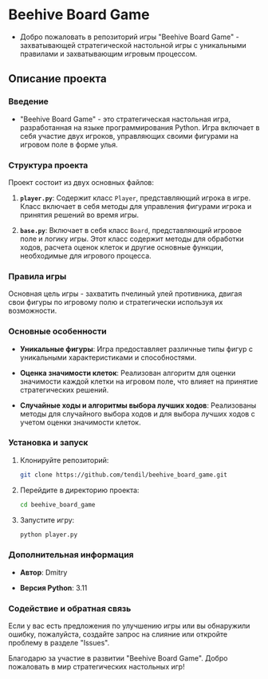 # **Beehive Board Game**

- Добро пожаловать в репозиторий игры "Beehive Board Game" - захватывающей стратегической настольной игры с уникальными правилами и захватывающим игровым процессом.

## Описание проекта

### **Введение**

- "Beehive Board Game" - это стратегическая настольная игра, разработанная на языке программирования Python. Игра включает в себя участие двух игроков, управляющих своими фигурами на игровом поле в форме улья.

### **Структура проекта**

Проект состоит из двух основных файлов:

1. **`player.py`**: Содержит класс `Player`, представляющий игрока в игре. Класс включает в себя методы для управления фигурами игрока и принятия решений во время игры.

2. **`base.py`**: Включает в себя класс `Board`, представляющий игровое поле и логику игры. Этот класс содержит методы для обработки ходов, расчета оценок клеток и другие основные функции, необходимые для игрового процесса.

### **Правила игры**

Основная цель игры - захватить пчелиный улей противника, двигая свои фигуры по игровому полю и стратегически используя их возможности.

### **Основные особенности**

- **Уникальные фигуры**: Игра предоставляет различные типы фигур с уникальными характеристиками и способностями.

- **Оценка значимости клеток**: Реализован алгоритм для оценки значимости каждой клетки на игровом поле, что влияет на принятие стратегических решений.

- **Случайные ходы и алгоритмы выбора лучших ходов**: Реализованы методы для случайного выбора ходов и для выбора лучших ходов с учетом оценки значимости клеток.

### **Установка и запуск**

1. Клонируйте репозиторий:

    ```bash
    git clone https://github.com/tendil/beehive_board_game.git
    ```

2. Перейдите в директорию проекта:

    ```bash
    cd beehive_board_game
    ```

3. Запустите игру:

    ```bash
    python player.py
    ```

### **Дополнительная информация**

- **Автор**: Dmitry

- **Версия Python**: 3.11

### **Содействие и обратная связь**

Если у вас есть предложения по улучшению игры или вы обнаружили ошибку, пожалуйста, создайте запрос на слияние или откройте проблему в разделе "Issues".

Благодарю за участие в развитии "Beehive Board Game". Добро пожаловать в мир стратегических настольных игр!